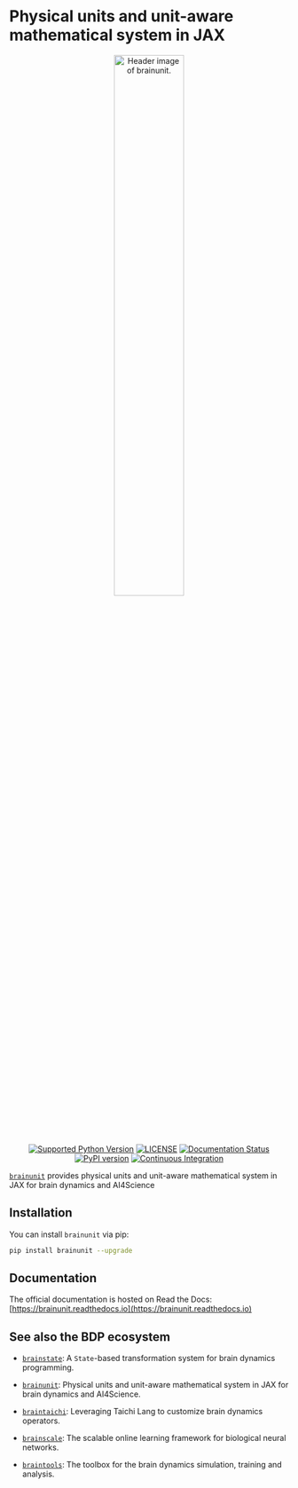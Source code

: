 

# Physical units and unit-aware mathematical system in JAX

<p align="center">
  	<img alt="Header image of brainunit." src="https://github.com/chaoming0625/brainunit/blob/main/docs/_static/brainunit.png" width=50%>
</p> 



<p align="center">
	<a href="https://pypi.org/project/brainunit/"><img alt="Supported Python Version" src="https://img.shields.io/pypi/pyversions/brainunit"></a>
	<a href="https://github.com/chaoming0625/brainunit/blob/main/LICENSE"><img alt="LICENSE" src="https://img.shields.io/badge/License-Apache%202.0-blue.svg"></a>
    <a href='https://brainunit.readthedocs.io/en/latest/?badge=latest'>
        <img src='https://readthedocs.org/projects/brainunit/badge/?version=latest' alt='Documentation Status' />
    </a>  	
    <a href="https://badge.fury.io/py/brainunit"><img alt="PyPI version" src="https://badge.fury.io/py/brainunit.svg"></a>
    <a href="https://github.com/chaoming0625/brainunit/actions/workflows/CI.yml"><img alt="Continuous Integration" src="https://github.com/chaoming0625/brainunit/actions/workflows/CI.yml/badge.svg"></a>
</p>


[``brainunit``](https://github.com/chaoming0625/brainunit) provides physical units and unit-aware mathematical system in JAX for brain dynamics and AI4Science


## Installation

You can install ``brainunit`` via pip:

```bash
pip install brainunit --upgrade
```

## Documentation

The official documentation is hosted on Read the Docs: [https://brainunit.readthedocs.io](https://brainunit.readthedocs.io)



## See also the BDP ecosystem

- [``brainstate``](https://github.com/chaoming0625/brainstate): A ``State``-based transformation system for brain dynamics programming.

- [``brainunit``](https://github.com/chaoming0625/brainunit): Physical units and unit-aware mathematical system in JAX for brain dynamics and AI4Science.

- [``braintaichi``](https://github.com/chaoming0625/braintaichi): Leveraging Taichi Lang to customize brain dynamics operators.

- [``brainscale``](https://github.com/chaoming0625/brainscale): The scalable online learning framework for biological neural networks.

- [``braintools``](https://github.com/chaoming0625/braintools): The toolbox for the brain dynamics simulation, training and analysis.

